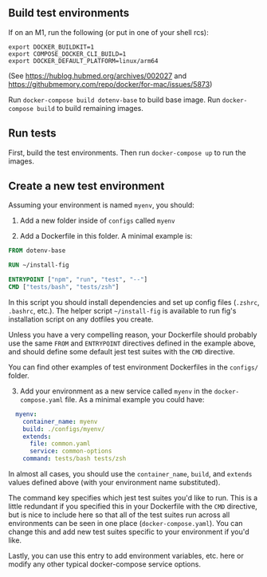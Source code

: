 ## Build test environments

If on an M1, run the following (or put in one of your shell rcs):
```
export DOCKER_BUILDKIT=1
export COMPOSE_DOCKER_CLI_BUILD=1
export DOCKER_DEFAULT_PLATFORM=linux/arm64 
```

(See https://hublog.hubmed.org/archives/002027 and https://githubmemory.com/repo/docker/for-mac/issues/5873)

Run `docker-compose build dotenv-base` to build base image.
Run `docker-compose build` to build remaining images.

## Run tests

First, build the test environments. Then run `docker-compose up` to run the images.


## Create a new test environment

Assuming your environment is named `myenv`, you should:

1. Add a new folder inside of `configs` called `myenv`

2. Add a Dockerfile in this folder. A minimal example is:
```Dockerfile
FROM dotenv-base

RUN ~/install-fig

ENTRYPOINT ["npm", "run", "test", "--"]
CMD ["tests/bash", "tests/zsh"]
```
In this script you should install dependencies and set up config files
(`.zshrc`, `.bashrc`, etc.). The helper script `~/install-fig` is
available to run fig's installation script on any dotfiles you create.

Unless you have a very compelling reason, your Dockerfile should probably
use the same `FROM` and `ENTRYPOINT` directives defined in the example
above, and should define some default jest test suites with the `CMD` directive.

You can find other examples of test environment Dockerfiles in the `configs/` folder.

3. Add your environment as a new service called `myenv` in the `docker-compose.yaml`
file. As a minimal example you could have:
```yaml
  myenv:
    container_name: myenv
    build: ./configs/myenv/
    extends:
      file: common.yaml
      service: common-options
    command: tests/bash tests/zsh
```

In almost all cases, you should use the `container_name`, `build`, and `extends` values
defined above (with your environment name substituted).

The command key specifies which jest test suites you'd like to run. This
is a little redundant if you specified this in your Dockerfile with the
`CMD` directive, but is nice to include here so that all of the test
suites run across all environments can be seen in one place
(`docker-compose.yaml`). You can change this and add new test suites
specific to your environment if you'd like.

Lastly, you can use this entry to add environment variables, etc. here
or modify any other typical docker-compose service options.
